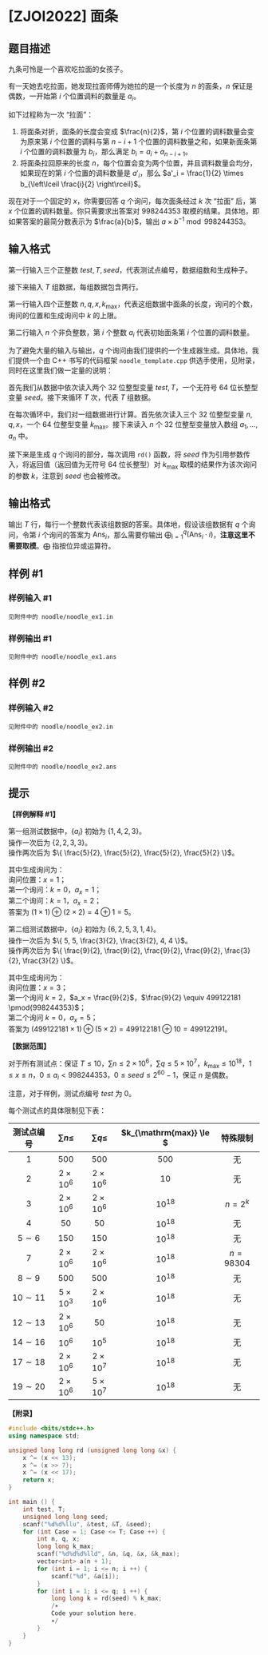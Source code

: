 # [ZJOI2022] 面条

## 题目描述

九条可怜是一个喜欢吃拉面的女孩子。

有一天她去吃拉面，她发现拉面师傅为她拉的是一个长度为 $n$ 的面条，$n$ 保证是偶数，一开始第 $i$ 个位置调料的数量是 $a_i$。

如下过程称为一次 “拉面”：

1. 将面条对折，面条的长度会变成 $\frac{n}{2}$，第 $i$ 个位置的调料数量会变为原来第 $i$ 个位置的调料与第 $n - i + 1$ 个位置的调料数量之和，如果新面条第 $i$ 个位置的调料数量为 $b_i$，那么满足 $b_i = a_i + a_{n - i + 1}$。
2. 将面条拉回原来的长度 $n$，每个位置会变为两个位置，并且调料数量会均分，如果现在的第 $i$ 个位置的调料数量是 $a'_i$，那么 $a'_i = \frac{1}{2} \times b_{\left\lceil \frac{i}{2} \right\rceil}$。

现在对于一个固定的 $x$，你需要回答 $q$ 个询问，每次面条经过 $k$ 次 “拉面” 后，第 $x$ 个位置的调料数量。你只需要求出答案对 $998244353$ 取模的结果。具体地，即如果答案的最简分数表示为 $\frac{a}{b}$，输出 $a \times b^{-1} \bmod 998244353$。

## 输入格式

第一行输入三个正整数 $test, T, seed$，代表测试点编号，数据组数和生成种子。

接下来输入 $T$ 组数据，每组数据包含两行。

第一行输入四个正整数 $n, q, x, k_{\mathrm{max}}$，代表这组数据中面条的长度，询问的个数，询问的位置和生成询问中 $k$ 的上限。

第二行输入 $n$ 个非负整数，第 $i$ 个整数 $a_i$ 代表初始面条第 $i$ 个位置的调料数量。

为了避免大量的输入与输出，$q$ 个询问由我们提供的一个生成器生成。具体地，我们提供一个由 C++ 书写的代码框架 `noodle_template.cpp` 供选手使用，见附录，同时在这里我们做一定量的说明：

首先我们从数据中依次读入两个 $32$ 位整型变量 $\mathit{test}, T$，一个无符号 $64$ 位长整型变量 $\mathit{seed}$。接下来循环 $T$ 次，代表 $T$ 组数据。

在每次循环中，我们对一组数据进行计算。首先依次读入三个 $32$ 位整型变量 $n, q, x$，一个 $64$ 位整型变量 $k_{\mathrm{max}}$。接下来读入 $n$ 个 $32$ 位整型变量放入数组 $a_1, \ldots, a_n$ 中。

接下来是生成 $q$ 个询问的部分，每次调用 `rd()` 函数，将 $\mathit{seed}$ 作为引用参数传入，将返回值（返回值为无符号 $64$ 位长整型）对 $k_{\mathrm{max}}$ 取模的结果作为该次询问的参数 $k$，注意到 $\mathit{seed}$ 也会被修改。

## 输出格式

输出 $T$ 行，每行一个整数代表该组数据的答案。具体地，假设该组数据有 $q$ 个询问，令第 $i$ 个询问的答案为 $\mathrm{Ans}_i$，那么需要你输出 $\bigoplus_{i = 1}^q (\mathrm{Ans}_i \cdot i)$，**注意这里不需要取模**。$\bigoplus$ 指按位异或运算符。

## 样例 #1

### 样例输入 #1
```
见附件中的 noodle/noodle_ex1.in
```

### 样例输出 #1

```
见附件中的 noodle/noodle_ex1.ans
```

## 样例 #2

### 样例输入 #2
```
见附件中的 noodle/noodle_ex2.in
```

### 样例输出 #2

```
见附件中的 noodle/noodle_ex2.ans
```

## 提示

**【样例解释 #1】**

第一组测试数据中，$\{ a_i \}$ 初始为 $\{ 1, 4, 2, 3 \}$。  
操作一次后为 $\{ 2, 2, 3, 3 \}$。  
操作两次后为 $\{ \frac{5}{2}, \frac{5}{2}, \frac{5}{2}, \frac{5}{2} \}$。

其中生成询问为：  
询问位置：$x = 1$；  
第一个询问：$k = 0$，$a_x = 1$；  
第二个询问：$k = 1$，$a_x = 2$；  
答案为 $(1 \times 1) \oplus (2 \times 2) = 4 \oplus 1 = 5$。

第二组测试数据中，$\{ a_i \}$ 初始为 $\{ 6, 2, 5, 3, 1, 4 \}$。  
操作一次后为 $\{ 5, 5, \frac{3}{2}, \frac{3}{2}, 4, 4 \}$。  
操作两次后为 $\{ \frac{9}{2}, \frac{9}{2}, \frac{9}{2}, \frac{9}{2}, \frac{3}{2}, \frac{3}{2} \}$。

其中生成询问为：  
询问位置：$x = 3$；  
第一个询问 $k = 2$，$a_x = \frac{9}{2}$，$\frac{9}{2} \equiv 499122181 \pmod{998244353}$；  
第二个询问 $k = 0$，$a_x = 5$；  
答案为 $(499122181 \times 1) \oplus (5 \times 2) = 499122181 \oplus 10 = 499122191$。

**【数据范围】**

对于所有测试点：保证 $T \le 10$，$\sum n \le 2 \times {10}^6$，$\sum q \le 5 \times {10}^7$，$k_{\mathrm{max}} \le {10}^{18}$，$1 \le x \le n$，$0 \le a_i < 998244353$，$0 \le \mathit{seed} \le 2^{60} - 1$，保证 $n$ 是偶数。

注意，对于样例，测试点编号 $\mathit{test}$ 为 $0$。

每个测试点的具体限制见下表：

| 测试点编号 | $\sum n \le$ | $\sum q \le$ | $k_{\mathrm{max}} \le $ | 特殊限制 |
|:-:|:-:|:-:|:-:|:-:|
| $1$ | $500$ | $500$ | $500$ | 无 |
| $2$ | $2 \times {10}^6$ | $2 \times {10}^6$ | $10$ | 无 |
| $3$ | $2 \times {10}^6$ | $2 \times {10}^6$ | ${10}^{18}$ | $n = 2^k$ |
| $4$ | $50$ | $50$ | ${10}^{18}$ | 无 |
| $5 \sim 6$ | $150$ | $150$ | ${10}^{18}$ | 无 |
| $7$ | $2 \times {10}^6$ | $2 \times {10}^6$ | ${10}^{18}$ | $n = 98304$ |
| $8 \sim 9$ | $500$ | $500$ | ${10}^{18}$ | 无 |
| $10 \sim 11$ | $5 \times {10}^3$ | $2 \times {10}^6$ | ${10}^{18}$ | 无 |
| $12 \sim 13$ | $2 \times {10}^6$ | $50$ | ${10}^{18}$ | 无 |
| $14 \sim 16$ | ${10}^6$ | ${10}^5$ | ${10}^{18}$ | 无 |
| $17 \sim 18$ | $2 \times {10}^6$ | $2 \times {10}^7$ | ${10}^{18}$ | 无 |
| $19 \sim 20$ | $2 \times {10}^6$ | $5 \times {10}^7$ | ${10}^{18}$ | 无 |

**【附录】**

```cpp
#include <bits/stdc++.h>
using namespace std;

unsigned long long rd (unsigned long long &x) {
	x ^= (x << 13);
	x ^= (x >> 7);
	x ^= (x << 17);
	return x;
}

int main () {
	int test, T;
	unsigned long long seed;
	scanf("%d%d%llu", &test, &T, &seed);
	for (int Case = 1; Case <= T; Case ++) {
		int n, q, x;
		long long k_max;
		scanf("%d%d%d%lld", &n, &q, &x, &k_max);
		vector<int> a(n + 1);
		for (int i = 1; i <= n; i ++) {
			scanf("%d", &a[i]);
		}
		for (int i = 1; i <= q; i ++) {
			long long k = rd(seed) % k_max;
			/∗
			Code your solution here.
			∗/
		}
	}
}
```

